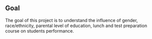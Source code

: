 ## Goal
The goal of this project is to understand the influence of gender, race/ethnicity, parental level of education, lunch and test preparation course on students performance.
